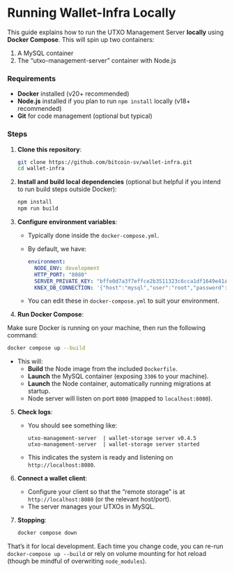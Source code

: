 # Running Wallet-Infra Locally

This guide explains how to run the UTXO Management Server **locally** using **Docker Compose**. This will spin up two containers:

1. A MySQL container
2. The “utxo-management-server” container with Node.js

### Requirements

- **Docker** installed (v20+ recommended)
- **Node.js** installed if you plan to run `npm install` locally (v18+ recommended)
- **Git** for code management (optional but typical)

### Steps

1. **Clone this repository**:
   ```bash
   git clone https://github.com/bitcoin-sv/wallet-infra.git
   cd wallet-infra
   ```

2. **Install and build local dependencies** (optional but helpful if you intend to run build steps outside Docker):
   ```bash
   npm install
   npm run build
   ```

3. **Configure environment variables**: 
   - Typically done inside the `docker-compose.yml`. 
   - By default, we have:

     ```yaml
     environment:
       NODE_ENV: development
       HTTP_PORT: "8080"
       SERVER_PRIVATE_KEY: "bffe0d7a3f7effce2b3511323c6cca1df1649e41a336a8b603194d53287ad285"
       KNEX_DB_CONNECTION: '{"host":"mysql","user":"root","password":"rootPass","database":"wallet_storage","port":3306}'
     ```
   - You can edit these in `docker-compose.yml` to suit your environment. 

4. **Run Docker Compose**:

Make sure Docker is running on your machine, then run the following command:
   ```bash
   docker compose up --build
   ```
   - This will:
     - **Build** the Node image from the included `Dockerfile`.
     - **Launch** the MySQL container (exposing `3306` to your machine).
     - **Launch** the Node container, automatically running migrations at startup.
     - Node server will listen on port `8080` (mapped to `localhost:8080`).

5. **Check logs**:
   - You should see something like:
     ```
     utxo-management-server  | wallet-storage server v0.4.5
     utxo-management-server  | wallet-storage server started
     ```
   - This indicates the system is ready and listening on `http://localhost:8080`.

6. **Connect a wallet client**:
   - Configure your client so that the “remote storage” is at `http://localhost:8080` (or the relevant host/port).
   - The server manages your UTXOs in MySQL.

7. **Stopping**:
   ```bash
   docker compose down
   ```

That’s it for local development. Each time you change code, you can re-run `docker-compose up --build` or rely on volume mounting for hot reload (though be mindful of overwriting `node_modules`).
